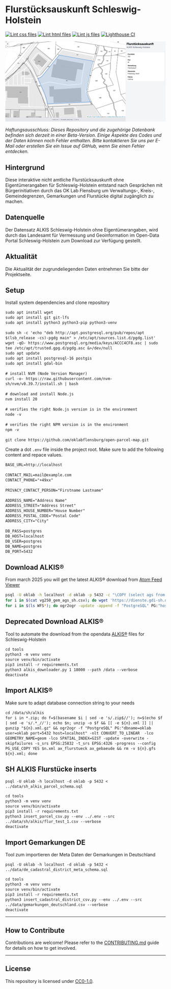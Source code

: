 # Flurstücksauskunft Schleswig-Holstein

[![Lint css files](https://github.com/oklabflensburg/open-parcel-map/actions/workflows/lint-css.yml/badge.svg)](https://github.com/oklabflensburg/open-parcel-map/actions/workflows/lint-css.yml)
[![Lint html files](https://github.com/oklabflensburg/open-parcel-map/actions/workflows/lint-html.yml/badge.svg)](https://github.com/oklabflensburg/open-parcel-map/actions/workflows/lint-html.yml)
[![Lint js files](https://github.com/oklabflensburg/open-parcel-map/actions/workflows/lint-js.yml/badge.svg)](https://github.com/oklabflensburg/open-parcel-map/actions/workflows/lint-js.yml)
[![Lighthouse CI](https://github.com/oklabflensburg/open-parcel-map/actions/workflows/lighthouse.yml/badge.svg)](https://github.com/oklabflensburg/open-parcel-map/actions/workflows/lighthouse.yml)


![Screenshot der interaktiven Flurstücksauskunft](https://raw.githubusercontent.com/oklabflensburg/open-parcel-map/main/screenshot_flurstuecksauskunft.webp)

_Haftungsausschluss: Dieses Repository und die zugehörige Datenbank befinden sich derzeit in einer Beta-Version. Einige Aspekte des Codes und der Daten können noch Fehler enthalten. Bitte kontaktieren Sie uns per E-Mail oder erstellen Sie ein Issue auf GitHub, wenn Sie einen Fehler entdecken._


## Hintergrund

Diese interaktive nicht amtliche Flurstücksauskunft ohne Eigentümerangaben für Schleswig-Holstein entstand nach Gesprächen mit Bürgerinitiativen durch das OK Lab Flensburg um Verwaltungs-, Kreis-, Gemeindegrenzen, Gemarkungen und Flurstücke digital zugänglich zu machen.


## Datenquelle

Der Datensatz ALKIS Schleswig-Holstein ohne Eigentümerangaben, wird durch das Landesamt für Vermessung und Geoinformation im Open-Data Portal Schleswig-Holstein zum Download zur Verfügung gestellt.


## Aktualität

Die Aktualität der zugrundeliegenden Daten entnehmen Sie bitte der Projektseite.


## Setup

Install system dependencies and clone repository

```
sudo apt install wget
sudo apt install git git-lfs
sudo apt install python3 python3-pip python3-venv

sudo sh -c 'echo "deb http://apt.postgresql.org/pub/repos/apt $(lsb_release -cs)-pgdg main" > /etc/apt/sources.list.d/pgdg.list'
wget -qO- https://www.postgresql.org/media/keys/ACCC4CF8.asc | sudo tee /etc/apt/trusted.gpg.d/pgdg.asc &>/dev/null
sudo apt update
sudo apt install postgresql-16 postgis
sudo apt install gdal-bin

# install NVM (Node Version Manager)
curl -o- https://raw.githubusercontent.com/nvm-sh/nvm/v0.39.7/install.sh | bash

# download and install Node.js
nvm install 20

# verifies the right Node.js version is in the environment
node -v

# verifies the right NPM version is in the environment
npm -v

git clone https://github.com/oklabflensburg/open-parcel-map.git
```

Create a dot `.env` file inside the project root. Make sure to add the following content and repace values.

```
BASE_URL=http://localhost

CONTACT_MAIL=mail@example.com
CONTACT_PHONE="+49xx"

PRIVACY_CONTACT_PERSON="Firstname Lastname"

ADDRESS_NAME="Address Name"
ADDRESS_STREET="Address Street"
ADDRESS_HOUSE_NUMBER="House Number"
ADDRESS_POSTAL_CODE="Postal Code"
ADDRESS_CITY="City"

DB_PASS=postgres
DB_HOST=localhost
DB_USER=postgres
DB_NAME=postgres
DB_PORT=5432
```



## Download ALKIS®

From march 2025 you will get the latest ALKIS® download from [Atom Feed Viewer](https://service.gdi-sh.de/AtomFeedViewer?feed=https://service.gdi-sh.de/SH_OpenGBD/feeds/Atom_SH_ALKIS_vereinf_OpenGBD/Atom_SH_ALKIS_vereinf_OpenGBD.xml)

```sh
psql -U oklab -h localhost -d oklab -p 5432 -c "\COPY (select ags from vg250_gem where ags like '01%' and gf = 4 ORDER BY ags DESC) TO 'vg250_gem_ags_sh.csv' WITH CSV DELIMITER ',' HEADER;"
for i in $(cat vg250_gem_ags_sh.csv); do wget 'https://dienste.gdi-sh.de/WFS_SH_ALKIS_vereinf_OpenGBD?Request=GetFeature&Service=WFS&Version=2.0.0&gemeindeschluessel='$i'&StoredQuery_ID=GetFlstByGemeinde'; done
for i in $(ls WFS*); do ogr2ogr -update -append -f "PostgreSQL" PG:"host=localhost port=5432 dbname=oklab user=oklab active_schema=postgres" -t_srs EPSG:4326 $i -progress; done
```


## Deprecated Download ALKIS®

Tool to automate the download from the opendata [ALKIS®](https://geodaten.schleswig-holstein.de/gaialight-sh/_apps/dladownload/dl-alkis.html) files for Schleswig-Holstein

```
cd tools
python3 -m venv venv
source venv/bin/activate
pip3 install -r requirements.txt
python3 alkis_downloader.py 1 18000 --path /data --verbose
deactivate
```



## Import ALKIS®

Make sure to adapt database connection string to your needs

```
cd /data/sh/alkis
for i in *.zip; do f=$(basename $i | sed -e 's/.zip$//'); n=$(echo $f | sed -e 's/.*_//'); echo $n; unzip -o $f && [[ -e ${n}.xml ]] || gunzip "${n}.xml.gz" && ogr2ogr -f "PostgreSQL" PG:"dbname=oklab user=oklab port=5432 host=localhost" -nlt CONVERT_TO_LINEAR  -lco GEOMETRY_NAME=geom -lco SPATIAL_INDEX=GIST -update -overwrite -skipfailures -s_srs EPSG:25832 -t_srs EPSG:4326 -progress --config PG_USE_COPY YES $n.xml ax_flurstueck ax_gebaeude && rm -v ${n}.gfs ${n}.xml; done
```



## SH ALKIS Flurstücke inserts


```
psql -U oklab -h localhost -d oklab -p 5432 < ../data/sh_alkis_parcel_schema.sql
```

```
cd tools
python3 -m venv venv
source venv/bin/activate
pip3 install -r requirements.txt
python3 insert_parcel_csv.py --env ../.env --src ../data/sh/alkis/flur_test_1.csv --verbose
deactivate
```



## Import Gemarkungen DE

Tool zum importieren der Meta Daten der Gemarkungen in Deutschland

```
psql -U oklab -h localhost -d oklab -p 5432 < ../data/de_cadastral_district_meta_schema.sql
```

```
cd tools
python3 -m venv venv
source venv/bin/activate
pip3 install -r requirements.txt
python3 insert_cadastral_district_csv.py --env ../.env --src ../data/gemarkungen_deutschland.csv --verbose
deactivate
```


---


## How to Contribute

Contributions are welcome! Please refer to the [CONTRIBUTING.md](CONTRIBUTING.md) guide for details on how to get involved.


---


## License

This repository is licensed under [CC0-1.0](LICENSE).
